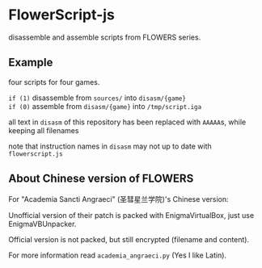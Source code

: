# FlowerScript-js

disassemble and assemble scripts from FLOWERS series.

## Example

four scripts for four games.

`if (1)` disassemble from `sources/` into `disasm/{game}`  
`if (0)` assemble from `disasm/{game}` into `/tmp/script.iga`

all text in `disasm` of this repository has been replaced with `AAAAA`s, while keeping all filenames

note that instruction names in `disasm` may not up to date with `flowerscript.js`

## About Chinese version of FLOWERS

For "Academia Sancti Angraeci" (圣彗星兰学院)'s Chinese version:

Unofficial version of their patch is packed with EnigmaVirtualBox, just use EnigmaVBUnpacker.

Official version is not packed, but still encrypted (filename and content).

For more information read `academia_angraeci.py` (Yes I like Latin).
